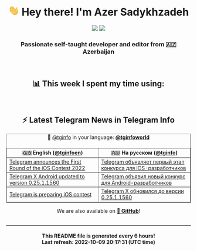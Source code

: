 <div align="center">
	<div>
		<h1>
      <img src="./assets/hi.gif" width="30px"> Hey there! I'm Azer Sadykhzadeh
    </h1>
    <img height="18" src="https://komarev.com/ghpvc/?username=sadykhzadeh&label=Views&color=2081c1&style=flat-square" />
		<a href="https://wakatime.com/@Azer"> <img height="18" src="https://wakatime.com/badge/user/f80ae27a-c328-426f-a381-bc84136e2dd6.svg" /> </a>
    <h3>
      Passionate self-taught developer and editor from 🇦🇿 Azerbaijan
    </h3>
  </div>
  <br>

<h2>📊 This week I spent my time using:</h2>

<!--START_SECTION:waka-->
<!--END_SECTION:waka-->

<br>

<h2>⚡️ Latest Telegram News in Telegram Info</h2>
  <table border>
		<tr>
			<th width="50%">🇬🇧 English (<a href="https://t.me/tginfoen">@tginfoen</a>)</th>
			<th>🇷🇺 На русском (<a href="https://t.me/tginfo">@tginfo</a>)</th>
		</tr>
		<caption>🚩 <a href="https://t.me/tginfo">@tginfo</a> in your language: <a href="https://t.me/tginfoworld"><b>@tginfoworld</b></a><caption/>
  <tr><td><a href="https://t.me/tginfoen/1496">Telegram announces the First Round of the iOS Contest 2022</a></td>
    <td><a href="https://t.me/tginfo/3440">Telegram объявляет первый этап конкурса для iOS-разработчиков</a></td></tr><tr><td><a href="https://t.me/tginfoen/1494">Telegram X Android updated to version 0.25.1.1560</a></td>
    <td><a href="https://t.me/tginfo/3439">Telegram объявил новый конкурс для Android-разработчиков</a></td></tr><tr><td><a href="https://t.me/tginfoen/1493">Telegram is preparing iOS contest</a></td>
    <td><a href="https://t.me/tginfo/3438">Telegram X обновился до версии 0.25.1.1560</a></td></tr>
</table>
We are also available on <a href="https://github.com/tginfo"><b>🐙 GitHub</b></a>!
</div>

<br>
<hr>
<h4 align="center">This README file is generated <b>every 6 hours</b>!</br>Last refresh: <b>2022-10-09 20:17:31 (UTC time)</b></h4>
